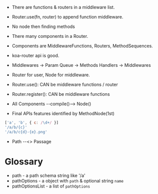 * There are functions & routers in a middleware list.
* Router.use(fn, router) to append function middleware.
* No node then finding methods

* There many components in a Router.
* Components are MiddlewareFunctions, Routers, MethodSequences.

* koa-router api is good.

* Middlewares -> Param Queue -> Methods Handlers -> Middlewares

* Router for user, Node for middleware.

* Router.use(): CAN be middleware functions / router
* Router.register(): CAN be middleware functions

* All Components --compile()--> Node()
* Final APIs features identified by MethodNode(1st)

```js
['a', 'b', { c: /\d+/ }]
'/a/b/{c}'
'/a/b/c{d}-{e}.png'
```

* Path --<> Passage

# Glossary

* path - a path schema string like '/a'
* pathOptions - a object with `path` & optional string `name`
* pathOptionsList - a list of `pathOptions`